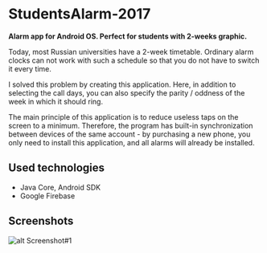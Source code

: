 # StudentsAlarm-2017
**Alarm app for Android OS. Perfect for students with 2-weeks graphic.**

Today, most Russian universities have a 2-week timetable. Ordinary alarm clocks can not work with such a schedule so that you do not have to switch it every time.

I solved this problem by creating this application. Here, in addition to selecting the call days, you can also specify the parity / oddness of the week in which it should ring.

The main principle of this application is to reduce useless taps on the screen to a minimum. Therefore, the program has built-in synchronization between devices of the same account - by purchasing a new phone, you only need to install this application, and all alarms will already be installed.

## Used technologies
- Java Core, Android SDK
- Google Firebase

## Screenshots
![alt Screenshot#1](https://github.com/Perfomer/StudentsAlarm-2017/blob/master/Screenshots/Screenshot.png)
